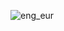 ![eng_eur](https://user-images.githubusercontent.com/97523302/156445043-f1b0127c-9d86-4362-9dbf-3370f160f726.png)
